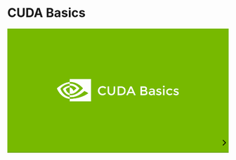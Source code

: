 # CUDA Basics

[![first slide](media/first-slide.png "open slideshow")](https://slides.com/dargmuesli/cuda-basics/fullscreen)